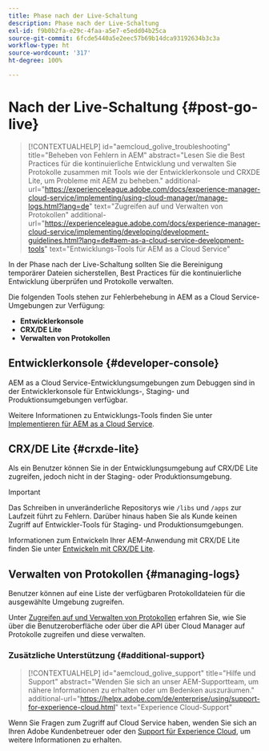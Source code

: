 ```yaml
---
title: Phase nach der Live-Schaltung
description: Phase nach der Live-Schaltung
exl-id: f9b0b2fa-e29c-4faa-a5e7-e5edd04b25ca
source-git-commit: 6fcde5440a5e2eec57b69b14dca93192634b3c3a
workflow-type: ht
source-wordcount: '317'
ht-degree: 100%

---
```


# Nach der Live-Schaltung {#post-go-live}

>[!CONTEXTUALHELP]
>id="aemcloud_golive_troubleshooting"
>title="Beheben von Fehlern in AEM"
>abstract="Lesen Sie die Best Practices für die kontinuierliche Entwicklung und verwalten Sie Protokolle zusammen mit Tools wie der Entwicklerkonsole und CRXDE Lite, um Probleme mit AEM zu beheben."
>additional-url="https://experienceleague.adobe.com/docs/experience-manager-cloud-service/implementing/using-cloud-manager/manage-logs.html?lang=de" text="Zugreifen auf und Verwalten von Protokollen"
>additional-url="https://experienceleague.adobe.com/docs/experience-manager-cloud-service/implementing/developing/development-guidelines.html?lang=de#aem-as-a-cloud-service-development-tools" text="Entwicklungs-Tools für AEM as a Cloud Service"


In der Phase nach der Live-Schaltung sollten Sie die Bereinigung temporärer Dateien sicherstellen, Best Practices für die kontinuierliche Entwicklung überprüfen und Protokolle verwalten.

Die folgenden Tools stehen zur Fehlerbehebung in AEM as a Cloud Service-Umgebungen zur Verfügung:

* **Entwicklerkonsole**
* **CRX/DE Lite**
* **Verwalten von Protokollen**


## Entwicklerkonsole {#developer-console}

AEM as a Cloud Service-Entwicklungsumgebungen zum Debuggen sind in der Entwicklerkonsole für Entwicklungs-, Staging- und Produktionsumgebungen verfügbar.

Weitere Informationen zu Entwicklungs-Tools finden Sie unter [Implementieren für AEM as a Cloud Service](https://experienceleague.adobe.com/docs/experience-manager-cloud-service/implementing/developing/development-guidelines.html?lang=de#aem-as-a-cloud-service-development-tools).

## CRX/DE Lite {#crxde-lite}

Als ein Benutzer können Sie in der Entwicklungsumgebung auf CRX/DE Lite zugreifen, jedoch nicht in der Staging- oder Produktionsumgebung.

>[!IMPORTANT]
>Das Schreiben in unveränderliche Repositorys wie `/libs` und `/apps` zur Laufzeit führt zu Fehlern. Darüber hinaus haben Sie als Kunde keinen Zugriff auf Entwickler-Tools für Staging- und Produktionsumgebungen.

Informationen zum Entwickeln Ihrer AEM-Anwendung mit CRX/DE Lite finden Sie unter [Entwickeln mit CRX/DE Lite](/help/implementing/developing/tools/crxde.md).

## Verwalten von Protokollen {#managing-logs}

Benutzer können auf eine Liste der verfügbaren Protokolldateien für die ausgewählte Umgebung zugreifen.

Unter [Zugreifen auf und Verwalten von Protokollen](https://experienceleague.adobe.com/docs/experience-manager-cloud-service/implementing/using-cloud-manager/manage-logs.html?lang=de) erfahren Sie, wie Sie über die Benutzeroberfläche oder über die API über Cloud Manager auf Protokolle zugreifen und diese verwalten.

### Zusätzliche Unterstützung {#additional-support}

>[!CONTEXTUALHELP]
>id="aemcloud_golive_support"
>title="Hilfe und Support"
>abstract="Wenden Sie sich an unser AEM-Supportteam, um nähere Informationen zu erhalten oder um Bedenken auszuräumen."
>additional-url="https://helpx.adobe.com/de/enterprise/using/support-for-experience-cloud.html" text="Experience Cloud-Support"

Wenn Sie Fragen zum Zugriff auf Cloud Service haben, wenden Sie sich an Ihren Adobe Kundenbetreuer oder den [Support für Experience Cloud](https://helpx.adobe.com/de/enterprise/using/support-for-experience-cloud.html), um weitere Informationen zu erhalten.
